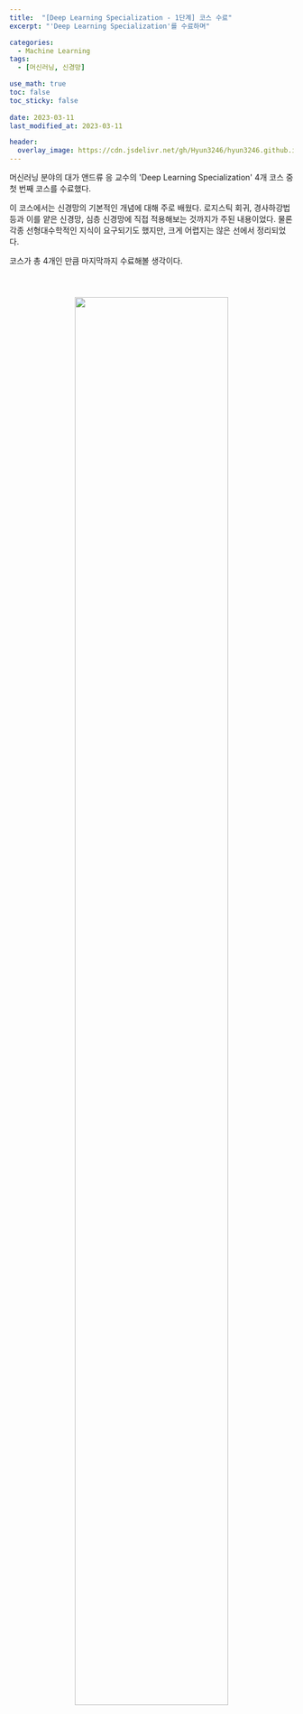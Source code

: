 ```yaml
---
title:  "[Deep Learning Specialization - 1단계] 코스 수료"
excerpt: "'Deep Learning Specialization'를 수료하며"

categories:
  - Machine Learning
tags:
  - [머신러닝, 신경망]

use_math: true
toc: false
toc_sticky: false
 
date: 2023-03-11
last_modified_at: 2023-03-11

header:
  overlay_image: https://cdn.jsdelivr.net/gh/Hyun3246/hyun3246.github.io@master/image/overlay image/andrew ng 1.png
---
```


머신러닝 분야의 대가 앤드류 응 교수의 'Deep Learning Specialization' 4개 코스 중 첫 번째 코스를 수료했다.

이 코스에서는 신경망의 기본적인 개념에 대해 주로 배웠다. 로지스틱 회귀, 경사하강법 등과 이를 얕은 신경망, 심층 신경망에 직접 적용해보는 것까지가 주된 내용이었다. 물론 각종 선형대수학적인 지식이 요구되기도 했지만, 크게 어렵지는 않은 선에서 정리되었다.

코스가 총 4개인 만큼 마지막까지 수료해볼 생각이다.

<br/>
<figure style="display:block; text-align:center;">
  <img src="https://cdn.jsdelivr.net/gh/Hyun3246/hyun3246.github.io@master/image/Deep Learning Specialization/코스1 수료증.jpg"
       style="width: 80%; height: auto; margin:10px">
</figure>
<br/>